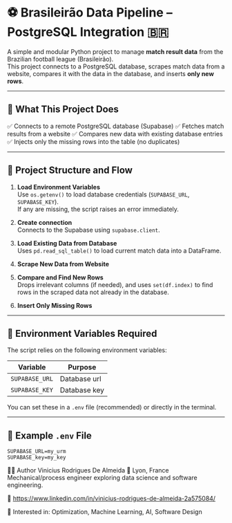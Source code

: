 # ⚽ Brasileirão Data Pipeline – PostgreSQL Integration 🇧🇷

A simple and modular Python project to manage **match result data** from the Brazilian football league (Brasileirão).  
This project connects to a PostgreSQL database, scrapes match data from a website, compares it with the data in the database, and inserts **only new rows**.

---

## 📌 What This Project Does

✅ Connects to a remote PostgreSQL database (Supabase)
✅ Fetches match results from a website
✅ Compares new data with existing database entries  
✅ Injects only the missing rows into the table (no duplicates)  

---

## 🧠 Project Structure and Flow

1. **Load Environment Variables**  
   Use `os.getenv()` to load database credentials (`SUPABASE_URL`, `SUPABASE_KEY`).  
   If any are missing, the script raises an error immediately.

2. **Create connection**  
   Connects to the Supabase using `supabase.client`.

3. **Load Existing Data from Database**  
   Uses `pd.read_sql_table()` to load current match data into a DataFrame.

4. **Scrape New Data from Website**  

5. **Compare and Find New Rows**  
   Drops irrelevant columns (if needed), and uses `set(df.index)` to find rows in the scraped data not already in the database.

6. **Insert Only Missing Rows**  

---

## 🔐 Environment Variables Required

The script relies on the following environment variables:

| Variable       | Purpose      |
|----------------|--------------|
| `SUPABASE_URL` | Database url |
| `SUPABASE_KEY` | Database key |


You can set these in a `.env` file (recommended) or directly in the terminal.

---

## 🧪 Example `.env` File

```env
SUPABASE_URL=my_urm
SUPABASE_key=my_key
```


👨‍💻 Author
Vinicius Rodrigues De Almeida
📍 Lyon, France
Mechanical/process engineer exploring data science and software engineering.

🔗 https://www.linkedin.com/in/vinicius-rodrigues-de-almeida-2a575084/

🧠 Interested in: Optimization, Machine Learning, AI, Software Design